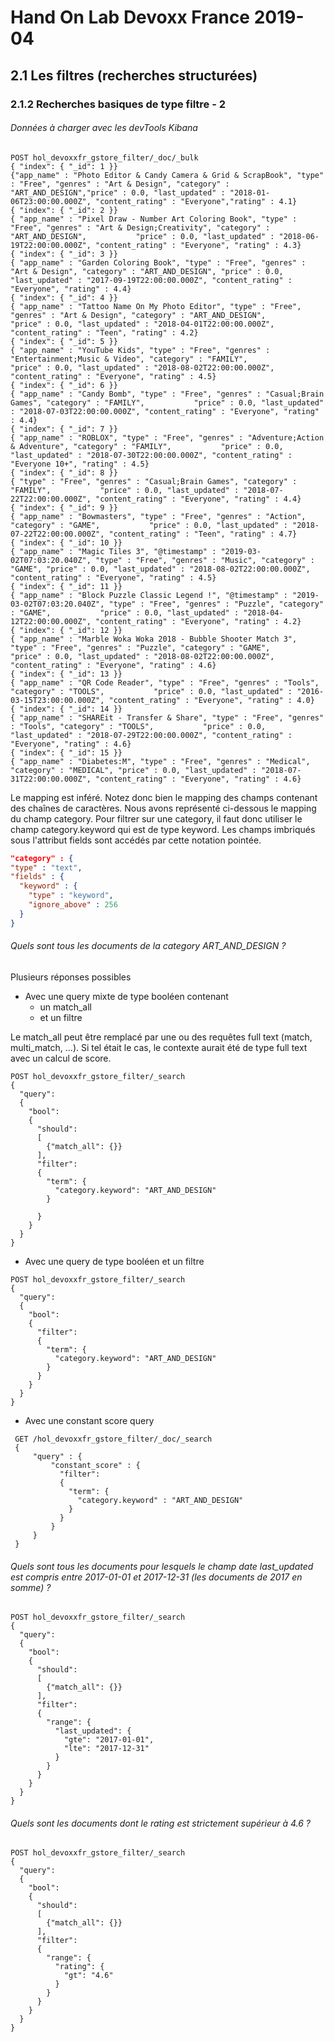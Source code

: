 # Hand On Lab Devoxx France 2019-04
## 2.1 Les filtres (recherches structurées)
### 2.1.2 Recherches basiques de type filtre - 2 


###### Données à charger avec les devTools Kibana
```shell
POST hol_devoxxfr_gstore_filter/_doc/_bulk
{ "index": { "_id": 1 }}
{"app_name" : "Photo Editor & Candy Camera & Grid & ScrapBook", "type" : "Free", "genres" : "Art & Design", "category" : "ART_AND_DESIGN","price" : 0.0, "last_updated" : "2018-01-06T23:00:00.000Z", "content_rating" : "Everyone","rating" : 4.1}
{ "index": { "_id": 2 }}
{ "app_name" : "Pixel Draw - Number Art Coloring Book", "type" : "Free", "genres" : "Art & Design;Creativity", "category" : "ART_AND_DESIGN",           "price" : 0.0, "last_updated" : "2018-06-19T22:00:00.000Z", "content_rating" : "Everyone", "rating" : 4.3}
{ "index": { "_id": 3 }}
{ "app_name" : "Garden Coloring Book", "type" : "Free", "genres" : "Art & Design", "category" : "ART_AND_DESIGN", "price" : 0.0, "last_updated" : "2017-09-19T22:00:00.000Z", "content_rating" : "Everyone", "rating" : 4.4}
{ "index": { "_id": 4 }}
{ "app_name" : "Tattoo Name On My Photo Editor", "type" : "Free", "genres" : "Art & Design", "category" : "ART_AND_DESIGN",           "price" : 0.0, "last_updated" : "2018-04-01T22:00:00.000Z", "content_rating" : "Teen", "rating" : 4.2}
{ "index": { "_id": 5 }}      
{ "app_name" : "YouTube Kids", "type" : "Free", "genres" : "Entertainment;Music & Video", "category" : "FAMILY",           "price" : 0.0, "last_updated" : "2018-08-02T22:00:00.000Z", "content_rating" : "Everyone", "rating" : 4.5}
{ "index": { "_id": 6 }}      
{ "app_name" : "Candy Bomb", "type" : "Free", "genres" : "Casual;Brain Games", "category" : "FAMILY",           "price" : 0.0, "last_updated" : "2018-07-03T22:00:00.000Z", "content_rating" : "Everyone", "rating" : 4.4}
{ "index": { "_id": 7 }}      
{ "app_name" : "ROBLOX", "type" : "Free", "genres" : "Adventure;Action & Adventure", "category" : "FAMILY",           "price" : 0.0, "last_updated" : "2018-07-30T22:00:00.000Z", "content_rating" : "Everyone 10+", "rating" : 4.5}
{ "index": { "_id": 8 }}      
{ "type" : "Free", "genres" : "Casual;Brain Games", "category" : "FAMILY",           "price" : 0.0, "last_updated" : "2018-07-22T22:00:00.000Z", "content_rating" : "Everyone", "rating" : 4.4}
{ "index": { "_id": 9 }}      
{ "app_name" : "Bowmasters", "type" : "Free", "genres" : "Action", "category" : "GAME",           "price" : 0.0, "last_updated" : "2018-07-22T22:00:00.000Z", "content_rating" : "Teen", "rating" : 4.7}
{ "index": { "_id": 10 }}      
{ "app_name" : "Magic Tiles 3", "@timestamp" : "2019-03-02T07:03:20.040Z", "type" : "Free", "genres" : "Music", "category" : "GAME", "price" : 0.0, "last_updated" : "2018-08-02T22:00:00.000Z", "content_rating" : "Everyone", "rating" : 4.5}
{ "index": { "_id": 11 }}      
{ "app_name" : "Block Puzzle Classic Legend !", "@timestamp" : "2019-03-02T07:03:20.040Z", "type" : "Free", "genres" : "Puzzle", "category" : "GAME",           "price" : 0.0, "last_updated" : "2018-04-12T22:00:00.000Z", "content_rating" : "Everyone", "rating" : 4.2}
{ "index": { "_id": 12 }}      
{ "app_name" : "Marble Woka Woka 2018 - Bubble Shooter Match 3", "type" : "Free", "genres" : "Puzzle", "category" : "GAME",           "price" : 0.0, "last_updated" : "2018-08-02T22:00:00.000Z", "content_rating" : "Everyone", "rating" : 4.6}
{ "index": { "_id": 13 }}      
{ "app_name" : "QR Code Reader", "type" : "Free", "genres" : "Tools", "category" : "TOOLS",           "price" : 0.0, "last_updated" : "2016-03-15T23:00:00.000Z", "content_rating" : "Everyone", "rating" : 4.0}
{ "index": { "_id": 14 }}      
{ "app_name" : "SHAREit - Transfer & Share", "type" : "Free", "genres" : "Tools", "category" : "TOOLS",           "price" : 0.0, "last_updated" : "2018-07-29T22:00:00.000Z", "content_rating" : "Everyone", "rating" : 4.6}
{ "index": { "_id": 15 }}      
{ "app_name" : "Diabetes:M", "type" : "Free", "genres" : "Medical", "category" : "MEDICAL", "price" : 0.0, "last_updated" : "2018-07-31T22:00:00.000Z", "content_rating" : "Everyone", "rating" : 4.6}      
```    

Le mapping est inféré. Notez donc bien le mapping des champs contenant des chaînes de caractères. Nous avons représenté ci-dessous le mapping du champ category. Pour filtrer sur une category, il faut donc utiliser le champ category.keyword qui est de type keyword. Les champs imbriqués sous l'attribut fields sont accédés par cette notation pointée.
```json
"category" : {
"type" : "text",
"fields" : {
  "keyword" : {
    "type" : "keyword",
    "ignore_above" : 256
  }
}      
```    

###### Quels sont tous les documents de la category ART_AND_DESIGN ?

Plusieurs réponses possibles

* Avec une query mixte de type booléen contenant
    * un match_all
    * et un filtre

Le match_all peut être remplacé par une ou des requêtes full text (match, multi_match, ...). Si tel était le cas, le contexte aurait été de type full text avec un calcul de score.
```shell
POST hol_devoxxfr_gstore_filter/_search
{
  "query": 
  {
    "bool": 
    {
      "should": 
      [
        {"match_all": {}}
      ],
      "filter": 
      {
        "term": {
          "category.keyword": "ART_AND_DESIGN"
        }  
  
      }
    }
  }
}
```

* Avec une query de type booléen et un filtre
```shell
POST hol_devoxxfr_gstore_filter/_search
{
  "query": 
  {
    "bool": 
    {
      "filter": 
      {
        "term": {
          "category.keyword": "ART_AND_DESIGN"
        }
      }
    }
  }
}
```

* Avec une constant score query
```shell
 GET /hol_devoxxfr_gstore_filter/_doc/_search
 {
     "query" : {
         "constant_score" : {
           "filter": 
           {
             "term": {
               "category.keyword" : "ART_AND_DESIGN"
             }
           }
         }
     }
 }
```

###### Quels sont tous les documents pour lesquels le champ date  last_updated est compris entre 2017-01-01 et 2017-12-31 (les documents de 2017 en somme) ?
```shell
POST hol_devoxxfr_gstore_filter/_search
{
  "query": 
  {
    "bool": 
    {
      "should": 
      [
        {"match_all": {}}
      ],
      "filter": 
      {
        "range": {
          "last_updated": {
            "gte": "2017-01-01",
            "lte": "2017-12-31"
          }
        }
      }
    }
  }
}
```

###### Quels sont les documents dont le rating est strictement supérieur à 4.6 ?
```shell
POST hol_devoxxfr_gstore_filter/_search
{
  "query": 
  {
    "bool": 
    {
      "should": 
      [
        {"match_all": {}}
      ],
      "filter": 
      {
        "range": {
          "rating": {
            "gt": "4.6"
          }
        }
      }
    }
  }
}
```
